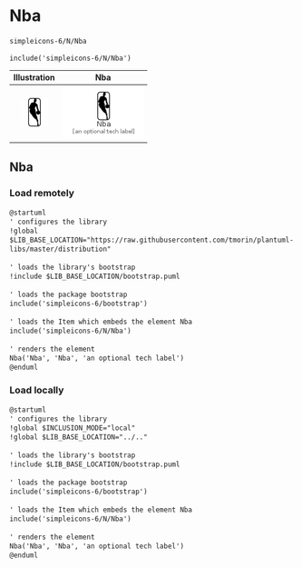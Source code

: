 # Nba


```text
simpleicons-6/N/Nba
```

```text
include('simpleicons-6/N/Nba')
```



| Illustration | Nba |
| :---: | :---: |
| ![illustration for Illustration](../../simpleicons-6/N/Nba.png) | ![illustration for Nba](../../simpleicons-6/N/Nba.Local.png) |




## Nba

### Load remotely
```plantuml
@startuml
' configures the library
!global $LIB_BASE_LOCATION="https://raw.githubusercontent.com/tmorin/plantuml-libs/master/distribution"

' loads the library's bootstrap
!include $LIB_BASE_LOCATION/bootstrap.puml

' loads the package bootstrap
include('simpleicons-6/bootstrap')

' loads the Item which embeds the element Nba
include('simpleicons-6/N/Nba')

' renders the element
Nba('Nba', 'Nba', 'an optional tech label')
@enduml
```

### Load locally
```plantuml
@startuml
' configures the library
!global $INCLUSION_MODE="local"
!global $LIB_BASE_LOCATION="../.."

' loads the library's bootstrap
!include $LIB_BASE_LOCATION/bootstrap.puml

' loads the package bootstrap
include('simpleicons-6/bootstrap')

' loads the Item which embeds the element Nba
include('simpleicons-6/N/Nba')

' renders the element
Nba('Nba', 'Nba', 'an optional tech label')
@enduml
```

